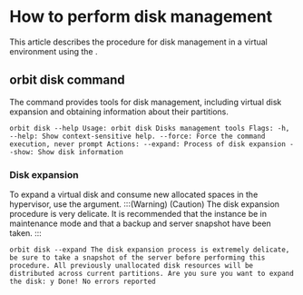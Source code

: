 # How to perform disk management 

This article describes the procedure for disk management in a virtual environment using the .

## orbit disk command
The  command provides tools for disk management, including virtual disk expansion and obtaining information about their partitions.

`
orbit disk --help
Usage: orbit disk
Disks management tools
Flags:
-h, --help: Show context-sensitive help.
--force: Force the command execution, never prompt
Actions:
--expand: Process of disk expansion
--show: Show disk information
`
### Disk expansion
To expand a virtual disk and consume new allocated spaces in the hypervisor, use the  argument.
:::(Warning) (Caution)
The disk expansion procedure is very delicate. It is recommended that the instance be in maintenance mode and that a backup and server snapshot have been taken.
:::

`
orbit disk --expand
The disk expansion process is extremely delicate, be sure to take a snapshot
of the server before performing this procedure.
All previously unallocated disk resources will be distributed across current
partitions.
Are you sure you want to expand the disk: y
Done!
No errors reported
`